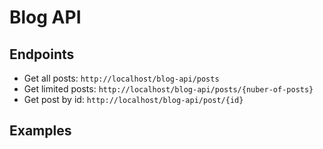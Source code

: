 # Blog API
## Endpoints

- Get all posts: `http://localhost/blog-api/posts`
- Get limited posts: `http://localhost/blog-api/posts/{nuber-of-posts}`
- Get post by id: `http://localhost/blog-api/post/{id}`

## Examples